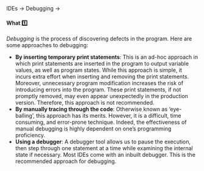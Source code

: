 <link rel="stylesheet" href="{{baseUrl}}/css/textbook.css">

<div class="website-content">

<div id="path">IDEs &rarr; Debugging &rarr;</div>

<div id="title">

#### What :one:

</div>

<div id="body">

_Debugging_ is the process of discovering defects in the program. Here are some approaches to debugging:

*	**By inserting temporary print statements**: This is an ad-hoc approach in which print statements are inserted in the program to output variable values, as well as program states. While this approach is simple, it incurs extra effort when inserting and removing the print statements. Moreover, unnecessary program modification increases the risk of introducing errors into the program.  These print statements, if not promptly removed, may even appear unexpectedly in the production version. Therefore, this approach is not recommended.
*	**By manually tracing through the code**: Otherwise known as ‘eye-balling’, this approach has its merits. However, it is a difficult, time consuming, and error-prone technique. Indeed, the effectiveness of manual debugging is highly dependent on one’s programming proficiency.
*	**Using a debugger**:  A debugger tool allows us to pause the execution, then step through one statement at a time while examining the internal state if necessary. Most IDEs come with an inbuilt debugger. This is the recommended approach for debugging.

</div>

</div>
